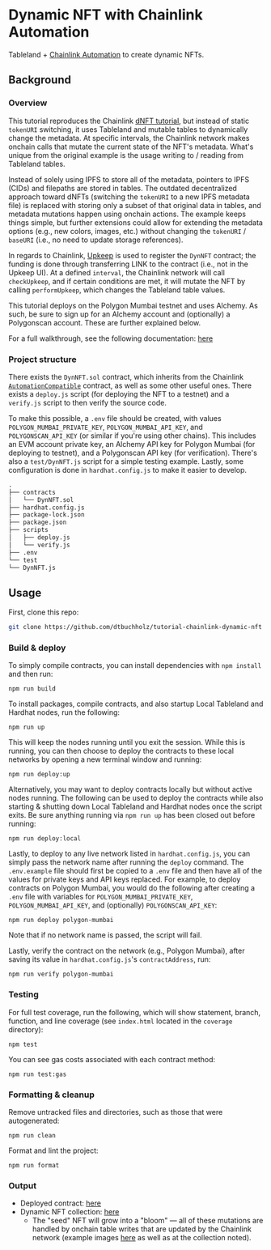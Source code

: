 # Dynamic NFT with Chainlink Automation

Tableland + [Chainlink Automation](https://docs.chain.link/chainlink-automation/introduction/) to create dynamic NFTs.

## Background

### Overview

This tutorial reproduces the Chainlink [dNFT tutorial](https://docs.chain.link/chainlink-automation/util-overview#dynamic-nfts), but instead of static `tokenURI` switching, it uses Tableland and mutable tables to dynamically change the metadata. At specific intervals, the Chainlink network makes onchain calls that mutate the current state of the NFT's metadata. What's unique from the original example is the usage writing to / reading from Tableland tables.

Instead of solely using IPFS to store all of the metadata, pointers to IPFS (CIDs) and filepaths are stored in tables. The outdated decentralized approach toward dNFTs (switching the `tokenURI` to a new IPFS metadata file) is replaced with storing only a subset of that original data in tables, and metadata mutations happen using onchain actions. The example keeps things simple, but further extensions could allow for extending the metadata options (e.g., new colors, images, etc.) without changing the `tokenURI` / `baseURI` (i.e., no need to update storage references).

In regards to Chainlink, [Upkeep](https://docs.chain.link/chainlink-automation/manage-upkeeps/) is used to register the `DynNFT` contract; the funding is done through transferring LINK to the contract (i.e., not in the Upkeep UI). At a defined `interval`, the Chainlink network will call `checkUpkeep`, and if certain conditions are met, it will mutate the NFT by calling `performUpkeep`, which changes the Tableland table values.

This tutorial deploys on the Polygon Mumbai testnet and uses Alchemy. As such, be sure to sign up for an Alchemy account and (optionally) a Polygonscan account. These are further explained below.

For a full walkthrough, see the following documentation: [here](https://docs.tableland.xyz/tutorials/dynamic-nft-chainlink)

### Project structure

There exists the `DynNFT.sol` contract, which inherits from the Chainlink [`AutomationCompatible`](https://github.com/smartcontractkit/chainlink/blob/develop/contracts/src/v0.8/AutomationCompatible.sol) contract, as well as some other useful ones. There exists a `deploy.js` script (for deploying the NFT to a testnet) and a `verify.js` script to then verify the source code.

To make this possible, a `.env` file should be created, with values `POLYGON_MUMBAI_PRIVATE_KEY`, `POLYGON_MUMBAI_API_KEY`, and `POLYGONSCAN_API_KEY` (or similar if you're using other chains). This includes an EVM account private key, an Alchemy API key for Polygon Mumbai (for deploying to testnet), and a Polygonscan API key (for verification). There's also a `test/DynNFT.js` script for a simple testing example. Lastly, some configuration is done in `hardhat.config.js` to make it easier to develop.

<!--prettier ignore-->

```markdown
.
├── contracts
│   └── DynNFT.sol
├── hardhat.config.js
├── package-lock.json
├── package.json
├── scripts
│   ├── deploy.js
│   └── verify.js
├── .env
└── test
└── DynNFT.js
```

## Usage

First, clone this repo:

```sh
git clone https://github.com/dtbuchholz/tutorial-chainlink-dynamic-nft
```

### Build & deploy

To simply compile contracts, you can install dependencies with `npm install` and then run:

```
npm run build
```

To install packages, compile contracts, and also startup Local Tableland and Hardhat nodes, run the following:

```
npm run up
```

This will keep the nodes running until you exit the session. While this is running, you can then choose to deploy the contracts to these local networks by opening a new terminal window and running:

```
npm run deploy:up
```

Alternatively, you may want to deploy contracts locally but without active nodes running. The following can be used to deploy the contracts while also starting & shutting down Local Tableland and Hardhat nodes once the script exits. Be sure anything running via `npm run up` has been closed out before running:

```
npm run deploy:local
```

Lastly, to deploy to any live network listed in `hardhat.config.js`, you can simply pass the network name after running the `deploy` command. The `.env.example` file should first be copied to a `.env` file and then have all of the values for private keys and API keys replaced. For example, to deploy contracts on Polygon Mumbai, you would do the following after creating a `.env` file with variables for `POLYGON_MUMBAI_PRIVATE_KEY`, `POLYGON_MUMBAI_API_KEY`, and (optionally) `POLYGONSCAN_API_KEY`:

```
npm run deploy polygon-mumbai
```

Note that if no network name is passed, the script will fail.

Lastly, verify the contract on the network (e.g., Polygon Mumbai), after saving its value in `hardhat.config.js`'s `contractAddress`, run:

```
npm run verify polygon-mumbai
```

### Testing

For full test coverage, run the following, which will show statement, branch, function, and line coverage (see `index.html` located in the `coverage` directory):

```
npm test
```

You can see gas costs associated with each contract method:

```
npm run test:gas
```

### Formatting & cleanup

Remove untracked files and directories, such as those that were autogenerated:

```
npm run clean
```

Format and lint the project:

```
npm run format
```

### Output

- Deployed contract: [here](https://mumbai.polygonscan.com/token/0xD91f9cDdBF68Ad1bF97aCC9bA83ea115bF506232)
- Dynamic NFT collection: [here](https://testnets.opensea.io/collection/tableland-chainlink-dnft)
  - The "seed" NFT will grow into a "bloom" — all of these mutations are handled by onchain table writes that are updated by the Chainlink network (example images [here](https://docs.tableland.xyz/tutorials/dynamic-nft-chainlink#end-result) as well as at the collection noted).
